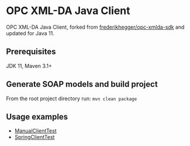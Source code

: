 OPC XML-DA Java Client
===================

OPC XML-DA Java Client, forked from [frederikhegger/opc-xmlda-sdk](https://github.com/frederikhegger/opc-xmlda-sdk) and updated for Java 11.

## Prerequisites

JDK 11, Maven 3.1+

## Generate SOAP models and build project

From the root project directory run: `mvn clean package`

## Usage examples

* [ManualClientTest](https://github.com/kevinherron/opc-xmlda-sdk/blob/master/src/test/java/com/digitalpetri/opc/xmlda/ManualClientTest.java)
* [SpringClientTest](https://github.com/kevinherron/opc-xmlda-sdk/blob/master/src/test/java/com/digitalpetri/opc/xmlda/SpringClientTest.java)

